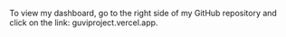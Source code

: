 To view my dashboard, go to the right side of my GitHub repository and click on the link: guviproject.vercel.app.
